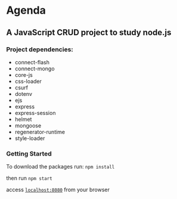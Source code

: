 # Agenda

## A JavaScript CRUD project to study node.js

### Project dependencies: 
- connect-flash
- connect-mongo
- core-js
- css-loader
- csurf
- dotenv
- ejs
- express
- express-session
- helmet
- mongoose
- regenerator-runtime
- style-loader

### Getting Started

To download the packages run:  `npm install`

then run `npm start`

access [`localhost:8080`](http://localhost:8080) from your browser

